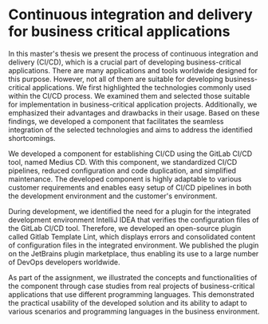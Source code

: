 # Continuous integration and delivery for business critical applications

In this master's thesis we present the process of continuous integration and delivery (CI/CD), which is a crucial part of developing business-critical applications. There are many applications and tools worldwide designed for this purpose. However, not all of them are suitable for developing business-critical applications. We first highlighted the technologies commonly used within the CI/CD process. We examined them and selected those suitable for implementation in business-critical application projects. Additionally, we emphasized their advantages and drawbacks in their usage. Based on these findings, we developed a component that facilitates the seamless integration of the selected technologies and aims to address the identified shortcomings.

We developed a component for establishing CI/CD using the GitLab CI/CD tool, named Medius CD. With this component, we standardized CI/CD pipelines, reduced configuration and code duplication, and simplified maintenance. The developed component is highly adaptable to various customer requirements and enables easy setup of CI/CD pipelines in both the development environment and the customer's environment.

During development, we identified the need for a plugin for the integrated development environment IntelliJ IDEA that verifies the configuration files of the GitLab CI/CD tool. Therefore, we developed an open-source plugin called Gitlab Template Lint, which displays errors and consolidated content of configuration files in the integrated environment. We published the plugin on the JetBrains plugin marketplace, thus enabling its use to a large number of DevOps developers worldwide.

As part of the assignment, we illustrated the concepts and functionalities of the component through case studies from real projects of business-critical applications that use different programming languages. This demonstrated the practical usability of the developed solution and its ability to adapt to various scenarios and programming languages in the business environment.
